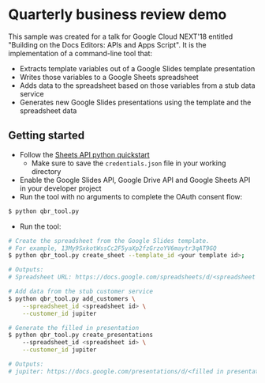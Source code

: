 # Quarterly business review demo

This sample was created for a talk for Google Cloud NEXT'18 entitled "Building
on the Docs Editors: APIs and Apps Script". It is the implementation of a
command-line tool that:

* Extracts template variables out of a Google Slides template presentation
* Writes those variables to a Google Sheets spreadsheet
* Adds data to the spreadsheet based on those variables from a stub data service
* Generates new Google Slides presentations using the template and the
  spreadsheet data

## Getting started

* Follow the [Sheets API python quickstart](https://developers.google.com/sheets/api/quickstart/python)
  * Make sure to save the `credentials.json` file in your working directory
* Enable the Google Slides API, Google Drive API and Google Sheets API in your
  developer project
* Run the tool with no arguments to complete the OAuth consent flow:

```bash
$ python qbr_tool.py
```

* Run the tool:

```bash
# Create the spreadsheet from the Google Slides template.
# For example, 13My9SxkotWssCc2F5yaXp2fzGrzoYV6maytr3qAT9GQ
$ python qbr_tool.py create_sheet --template_id <your template id>;

# Outputs:
# Spreadsheet URL: https://docs.google.com/spreadsheets/d/<spreadsheet id>

# Add data from the stub customer service
$ python qbr_tool.py add_customers \
    --spreadsheet_id <spreadsheet id> \
    --customer_id jupiter

# Generate the filled in presentation
$ python qbr_tool.py create_presentations
    --spreadsheet_id <spreadsheet id> \
    --customer_id jupiter

# Outputs:
# jupiter: https://docs.google.com/presentations/d/<filled in presentation id>
```

